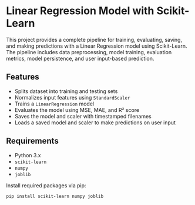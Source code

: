 # Linear Regression Model with Scikit-Learn

This project provides a complete pipeline for training, evaluating, saving, and making predictions with a Linear Regression model using Scikit-Learn. The pipeline includes data preprocessing, model training, evaluation metrics, model persistence, and user input-based prediction.

## Features

- Splits dataset into training and testing sets
- Normalizes input features using `StandardScaler`
- Trains a `LinearRegression` model
- Evaluates the model using MSE, MAE, and R² score
- Saves the model and scaler with timestamped filenames
- Loads a saved model and scaler to make predictions on user input

## Requirements

- Python 3.x
- `scikit-learn`
- `numpy`
- `joblib`

Install required packages via pip:

```bash
pip install scikit-learn numpy joblib

